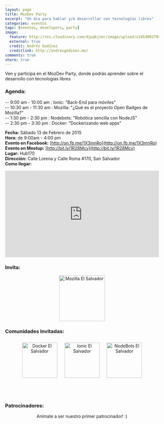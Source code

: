 ```yaml
---
layout: page
title: MozDev Party
excerpt: "Un dia para hablar y/o desarrollar con tecnologías libres"
categories: eventos
tags: [eventos, developers, party]
image:
  feature: http://res.cloudinary.com/djpqkjsmr/image/upload/v1454002799/MozSV/mozdev.png
  external: true
  credit: Andrés Godínez
  creditlink: http://andresgodinez.me/  
comments: true
share: true
---
```

<style>
.embed-container { position: relative; padding-bottom: 56.25%; height: 0; overflow: hidden; max-width: 100%; } 
.embed-container iframe, 
.embed-container object, 
.embed-container embed { position: absolute; top: 0; left: 0; width: 100%; height: 100%; }
a.link { border-bottom: none !important; } 
a img.communities { width: 115px !important; margin: 10px; }
p.center { text-align: center; }
</style>

Ven y participa en el MozDev Party, donde podrás aprender sobre el desarrollo con tecnologías libres

### Agenda:

-- 9:00 am - 10:00 am : Ionic: "Back-End para móviles" <br>
-- 10:30 am - 11:30 am : Mozilla: "¿Qué es el proyecto Open Badges de Mozilla?" <br>
-- 1:30 pm - 2:30 pm : Nodebots: "Robótica sencilla con NodeJS" <br>
-- 2:30 pm - 3:30 pm : Docker: "Dockerizando web apps"

**Fecha:** Sábado 13 de Febrero de 2015<br>
**Hora:** de 9:00am - 4:00 pm<br>
**Evento en Facebook:** [http://on.fb.me/1X3mnRo](http://on.fb.me/1X3mnRo) <br>
**Evento en Meetup:** [http://bit.ly/1R28Mcy](http://bit.ly/1R28Mcy) <br>
**Lugar:** Hub170<br>
**Dirección:** Calle Lorena y Calle Roma #170, San Salvador<br>
**Como llegar:** <br>
<div class='embed-container'><iframe src='https://www.google.com/maps/embed?pb=!1m18!1m12!1m3!1d3876.4023145238625!2d-89.22911168576049!3d13.694066502319666!2m3!1f0!2f0!3f0!3m2!1i1024!2i768!4f13.1!3m3!1m2!1s0x8f633047ec2877a7%3A0x3e44610a8c5c1e83!2sHub170!5e0!3m2!1ses!2sus!4v1454003062341' width='600' height='450' frameborder='0' style='border:0' allowfullscreen></iframe></div>

### Invita:

<p class="center"><a class="link" href="http://mozillasv.github.io/"><img src="http://res.cloudinary.com/djpqkjsmr/image/upload/v1454003577/logos/mozsv.png" alt="Mozilla El Salvador" style="height:150px;"></a></p>


### Comunidades Invitadas:
<p class="center">
<a class="link" href="http://www.meetup.com/es-ES/Docker-El-Salvador/"><img src="http://res.cloudinary.com/djpqkjsmr/image/upload/v1454003578/logos/docker-sv.png" alt="Docker El Salvador" class="communities"></a>
<a class="link" href="https://github.com/ionicsv"><img src="http://res.cloudinary.com/djpqkjsmr/image/upload/v1454003578/logos/ionic-sv.png" alt="Ionic El Salvador" class="communities"></a>
<a class="link" href="http://nodebots-sv.github.io/"><img src="http://res.cloudinary.com/djpqkjsmr/image/upload/v1454003578/logos/nodebots-sv.png" alt="NodeBots El Salvador" class="communities"></a></p>

<br><br>
### Patrocinadores:

<p class="center"> Anímate a ser nuestro primer patrocinador! :)</p>
